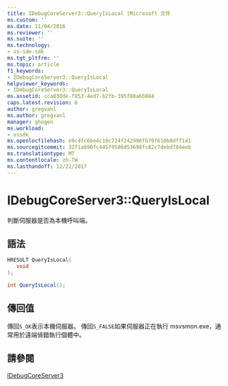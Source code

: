 ```yaml
---
title: IDebugCoreServer3::QueryIsLocal |Microsoft 文件
ms.custom: ''
ms.date: 11/04/2016
ms.reviewer: ''
ms.suite: ''
ms.technology:
- vs-ide-sdk
ms.tgt_pltfrm: ''
ms.topic: article
f1_keywords:
- IDebugCoreServer3::QueryIsLocal
helpviewer_keywords:
- IDebugCoreServer3::QueryIsLocal
ms.assetid: cca030de-f853-4ed7-b2fb-395f08a6b884
caps.latest.revision: 6
author: gregvanl
ms.author: gregvanl
manager: ghogen
ms.workload:
- vssdk
ms.openlocfilehash: e9c4fc6be4c19c724f242996fb70f610b8dff141
ms.sourcegitcommit: 32f1a690fc445f9586d53698fc82c7debd784eeb
ms.translationtype: MT
ms.contentlocale: zh-TW
ms.lasthandoff: 12/22/2017
---
```

# <a name="idebugcoreserver3queryislocal"></a>IDebugCoreServer3::QueryIsLocal
判斷伺服器是否為本機呼叫端。  
  
## <a name="syntax"></a>語法  
  
```cpp  
HRESULT QueryIsLocal(  
   void  
);  
```  
  
```csharp  
int QueryIsLocal();  
```  
  
## <a name="return-value"></a>傳回值  
 傳回`S_OK`表示本機伺服器。 傳回`S_FALSE`如果伺服器正在執行 msvsmon.exe，通常用於遠端偵錯執行個體中。  
  
## <a name="see-also"></a>請參閱  
 [IDebugCoreServer3](../../../extensibility/debugger/reference/idebugcoreserver3.md)